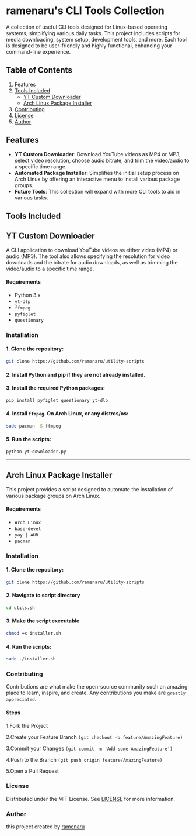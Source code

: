 # ramenaru's CLI Tools Collection

A collection of useful CLI tools designed for Linux-based operating systems, simplifying various daily tasks. This project includes scripts for media downloading, system setup, development tools, and more. Each tool is designed to be user-friendly and highly functional, enhancing your command-line experience.

## Table of Contents

1. [Features](#features)
2. [Tools Included](#tools-included)
   - [YT Custom Downloader](#yt-custom-downloader)
   - [Arch Linux Package Installer](#arch-linux-package-installer)
3. [Contributing](#contributing)
4. [License](#license)
5. [Author](#author)

## Features

- **YT Custom Downloader**: Download YouTube videos as MP4 or MP3, select video resolution, choose audio bitrate, and trim the video/audio to a specific time range.
- **Automated Package Installer**: Simplifies the initial setup process on Arch Linux by offering an interactive menu to install various package groups.
- **Future Tools**: This collection will expand with more CLI tools to aid in various tasks.

## Tools Included

## YT Custom Downloader

A CLI application to download YouTube videos as either video (MP4) or audio (MP3). The tool also allows specifying the resolution for video downloads and the bitrate for audio downloads, as well as trimming the video/audio to a specific time range.

#### Requirements

- Python 3.x
- `yt-dlp`
- `ffmpeg`
- `pyfiglet`
- `questionary`

### Installation

#### 1. Clone the repository:
   ```sh
   git clone https://github.com/ramenaru/utility-scripts
   ```

#### 2. Install Python and pip if they are not already installed.

#### 3. Install the required Python packages:
   ```sh
   pip install pyfiglet questionary yt-dlp
   ```

#### 4. Install `ffmpeg`. On Arch Linux, or any distros/os:
   ```sh
   sudo pacman -S ffmpeg
   ```

#### 5. Run the scripts:
   ```sh
   python yt-downloader.py
   ```
---

## Arch Linux Package Installer

This project provides a script designed to automate the installation of various package groups on Arch Linux.

#### Requirements

- `Arch Linux`
- `base-devel`
- `yay | AUR`
- `pacman`

### Installation

#### 1. Clone the repository:
   ```sh
   git clone https://github.com/ramenaru/utility-scripts
   ```

#### 2. Navigate to script directory
   ```sh
   cd utils.sh
   ```
   
#### 3. Make the script executable
   ```sh
   chmod +x installer.sh
   ```

#### 4. Run the scripts:
   ```sh
   sudo ./installer.sh
   ```

### Contributing
Contributions are what make the open-source community such an amazing place to learn, inspire, and create. Any contributions you make are `greatly appreciated`.

#### Steps
1.Fork the Project

2.Create your Feature Branch `(git checkout -b feature/AmazingFeature)`

3.Commit your Changes `(git commit -m 'Add some AmazingFeature')`

4.Push to the Branch `(git push origin feature/AmazingFeature)`

5.Open a Pull Request

### License
Distributed under the MIT License. See [LICENSE](LICENSE) for more information.

### Author
this project created by <a href="https://github.com/ramenaru">ramenaru</a>
